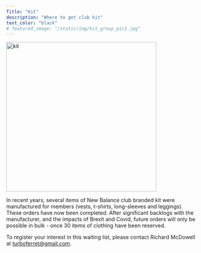 ```yaml
---
Title: "Kit"
description: "Where to get club kit"
text_color: "black"
# featured_image: "/static/img/kit_group_pic1.jpg"
---
```


<img src ="https://www.lauristonrunners.club/img/kit_group_pic1.jpg" alt="kit" width="400">

In recent years, several items of New Balance club branded kit were manufactured for members (vests, t-shirts, long-sleeves and leggings). These orders have now been completed. After significant backlogs with the manufacturer, and the impacts of Brexit and Covid, future orders will only be possible in bulk - once 30 items of clothing have been reserved. 

To register your interest in this waiting list, please contact Richard McDowell at turboferret@gmail.com.
